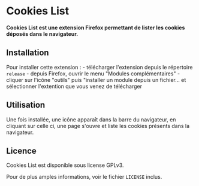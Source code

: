 Cookies List
===

**Cookies List est une extension Firefox permettant de lister les cookies déposés dans le navigateur.**

Installation
--

Pour installer cette extension :
	- télécharger l'extension depuis le répertoire ``release``
	- depuis Firefox, ouvrir le menu "Modules complémentaires"
	- cliquer sur l'icône "outils" puis "installer un module depuis un fichier... et sélectionner l'extention que vous venez de télécharger

Utilisation
--

Une fois installée, une icône apparaît dans la barre du navigateur, en cliquant sur celle ci, une page s'ouvre et liste les cookies présents dans la navigateur.
	
Licence
--

Cookies List est disponible sous license GPLv3.

Pour de plus amples informations, voir le fichier ``LICENSE`` inclus.
